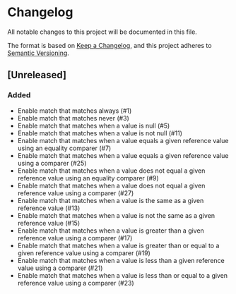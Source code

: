 # Changelog
All notable changes to this project will be documented in this file.

The format is based on [Keep a Changelog](https://keepachangelog.com/en/1.0.0/),
and this project adheres to [Semantic Versioning](https://semver.org/spec/v2.0.0.html).

## [Unreleased]
### Added
- Enable match that matches always (#1)
- Enable match that matches never (#3)
- Enable match that matches when a value is null (#5)
- Enable match that matches when a value is not null (#11)
- Enable match that matches when a value equals a given reference value using an equality comparer (#7)
- Enable match that matches when a value equals a given reference value using a comparer (#25)
- Enable match that matches when a value does not equal a given reference value using an equality comparer (#9)
- Enable match that matches when a value does not equal a given reference value using a comparer (#27)
- Enable match that matches when a value is the same as a given reference value (#13)
- Enable match that matches when a value is not the same as a given reference value (#15)
- Enable match that matches when a value is greater than a given reference value using a comparer (#17)
- Enable match that matches when a value is greater than or equal to a given reference value using a comparer (#19)
- Enable match that matches when a value is less than a given reference value using a comparer (#21)
- Enable match that matches when a value is less than or equal to a given reference value using a comparer (#23)
